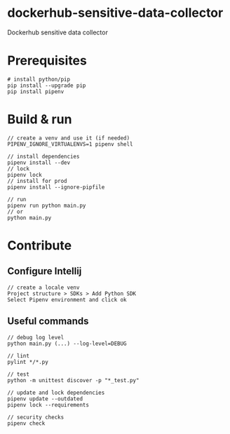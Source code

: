 # dockerhub-sensitive-data-collector
Dockerhub sensitive data collector

# Prerequisites

```
# install python/pip
pip install --upgrade pip
pip install pipenv
```

# Build & run

```
// create a venv and use it (if needed)
PIPENV_IGNORE_VIRTUALENVS=1 pipenv shell

// install dependencies
pipenv install --dev
// lock
pipenv lock
// install for prod
pipenv install --ignore-pipfile

// run 
pipenv run python main.py
// or
python main.py 
```

# Contribute

## Configure Intellij

```
// create a locale venv
Project structure > SDKs > Add Python SDK 
Select Pipenv environment and click ok
```

## Useful commands

```
// debug log level
python main.py (...) --log-level=DEBUG

// lint
pylint */*.py

// test
python -m unittest discover -p "*_test.py"

// update and lock dependencies
pipenv update --outdated
pipenv lock --requirements

// security checks
pipenv check
```
